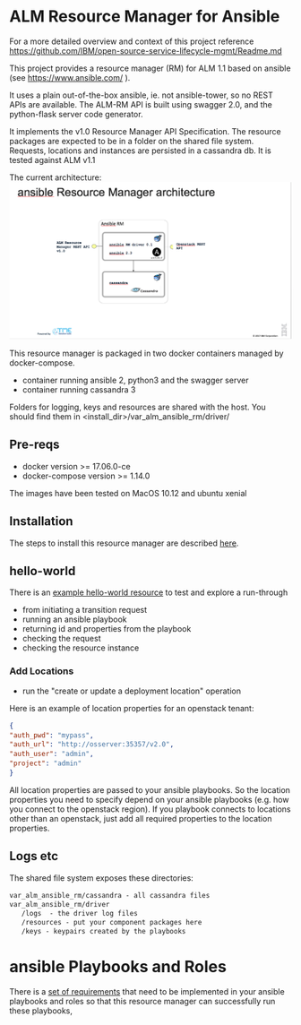 # ALM Resource Manager for Ansible
For a more detailed overview and context of this project reference https://github.com/IBM/open-source-service-lifecycle-mgmt/Readme.md

This project provides a resource manager (RM) for ALM 1.1 based on ansible (see https://www.ansible.com/ ).

It uses a plain out-of-the-box ansible, ie. not ansible-tower, so no REST APIs are available.
The ALM-RM API is built using swagger 2.0, and the python-flask server code generator.

It implements the v1.0 Resource Manager API Specification.
The resource packages are expected to be in a folder on the shared file system.
Requests, locations and instances are persisted in a cassandra db.
It is tested against ALM v1.1

The current architecture:
![ansible resource manager architecture](docs/ansibleRM.png)

This resource manager is packaged in two docker containers managed by docker-compose.
- container running ansible 2, python3 and the swagger server
- container running cassandra 3

Folders for logging, keys and resources are shared with the host.
You should find them in <install_dir>/var_alm_ansible_rm/driver/

## Pre-reqs
- docker version >= 17.06.0-ce
- docker-compose version >= 1.14.0

The images have been tested on MacOS 10.12 and ubuntu xenial

## Installation
The steps to install this resource manager are described [here](docs/installation.md).

## hello-world
There is an [example hello-world resource](docs/hello-world.md) to test and explore a run-through
* from initiating a transition request
* running an ansible playbook
* returning id and properties from the playbook
* checking the request
* checking the resource instance


### Add Locations
- run the "create or update a deployment location" operation

Here is an example of location properties for an openstack tenant:  

```json
{
"auth_pwd": "mypass",
"auth_url": "http://osserver:35357/v2.0",
"auth_user": "admin",
"project": "admin"
}
```

All location properties are passed to your ansible playbooks.
So the location properties you need to specify depend on your ansible playbooks (e.g. how you connect to the openstack region). If you playbook connects to locations other than an openstack, just add all required properties to the location properties.


## Logs etc
The shared file system exposes these directories:
```
var_alm_ansible_rm/cassandra - all cassandra files
var_alm_ansible_rm/driver
   /logs  - the driver log files
   /resources - put your component packages here
   /keys - keypairs created by the playbooks
```

# ansible Playbooks and Roles
There is a [set of requirements](docs/ansible-requirements.md) that need to be implemented in your ansible playbooks and roles so that this resource manager can successfully run these playbooks,

